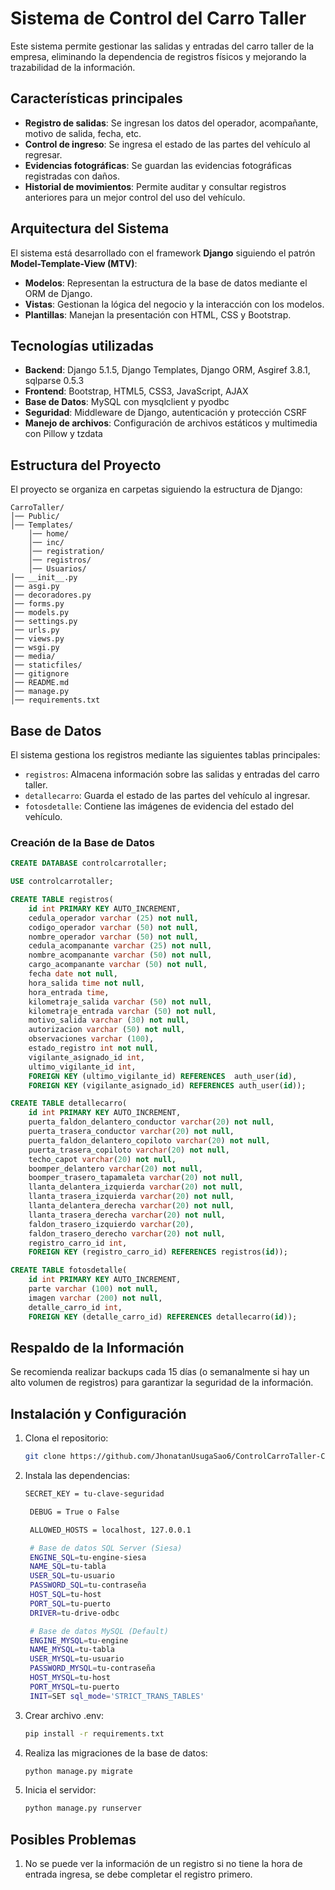 # Sistema de Control del Carro Taller

Este sistema permite gestionar las salidas y entradas del carro taller de la empresa, eliminando la dependencia de registros físicos y mejorando la trazabilidad de la información.

## Características principales
- **Registro de salidas**: Se ingresan los datos del operador, acompañante, motivo de salida, fecha, etc.
- **Control de ingreso**: Se ingresa el estado de las partes del vehículo al regresar.
- **Evidencias fotográficas**: Se guardan las evidencias fotográficas registradas con daños.
- **Historial de movimientos**: Permite auditar y consultar registros anteriores para un mejor control del uso del vehículo.

## Arquitectura del Sistema
El sistema está desarrollado con el framework **Django** siguiendo el patrón **Model-Template-View (MTV)**:
- **Modelos**: Representan la estructura de la base de datos mediante el ORM de Django.
- **Vistas**: Gestionan la lógica del negocio y la interacción con los modelos.
- **Plantillas**: Manejan la presentación con HTML, CSS y Bootstrap.

## Tecnologías utilizadas
- **Backend**: Django 5.1.5, Django Templates, Django ORM, Asgiref 3.8.1, sqlparse 0.5.3
- **Frontend**: Bootstrap, HTML5, CSS3, JavaScript, AJAX
- **Base de Datos**: MySQL con mysqlclient y pyodbc
- **Seguridad**: Middleware de Django, autenticación y protección CSRF
- **Manejo de archivos**: Configuración de archivos estáticos y multimedia con Pillow y tzdata

## Estructura del Proyecto
El proyecto se organiza en carpetas siguiendo la estructura de Django:
```
CarroTaller/
│── Public/
│── Templates/
    │── home/
    │── inc/
    │── registration/
    │── registros/
    │── Usuarios/
│── __init__.py
│── asgi.py
│── decoradores.py
│── forms.py
│── models.py
│── settings.py
│── urls.py
│── views.py
│── wsgi.py
│── media/
│── staticfiles/
│── gitignore
│── README.md
│── manage.py
│── requirements.txt
```

## Base de Datos
El sistema gestiona los registros mediante las siguientes tablas principales:
- `registros`: Almacena información sobre las salidas y entradas del carro taller.
- `detallecarro`: Guarda el estado de las partes del vehículo al ingresar.
- `fotosdetalle`: Contiene las imágenes de evidencia del estado del vehículo.

### Creación de la Base de Datos
```sql
CREATE DATABASE controlcarrotaller;

USE controlcarrotaller;

CREATE TABLE registros(
    id int PRIMARY KEY AUTO_INCREMENT,
    cedula_operador varchar (25) not null, 
    codigo_operador varchar (50) not null,
    nombre_operador varchar (50) not null,
    cedula_acompanante varchar (25) not null,
    nombre_acompanante varchar (50) not null,
    cargo_acompanante varchar (50) not null,
    fecha date not null,
    hora_salida time not null,
    hora_entrada time,
    kilometraje_salida varchar (50) not null,
    kilometraje_entrada varchar (50) not null,
    motivo_salida varchar (30) not null,
    autorizacion varchar (50) not null,
    observaciones varchar (100), 
    estado_registro int not null,
    vigilante_asignado_id int,
    ultimo_vigilante_id int,
    FOREIGN KEY (ultimo_vigilante_id) REFERENCES  auth_user(id),
    FOREIGN KEY (vigilante_asignado_id) REFERENCES auth_user(id));

CREATE TABLE detallecarro(
    id int PRIMARY KEY AUTO_INCREMENT,
    puerta_faldon_delantero_conductor varchar(20) not null, 
    puerta_trasera_conductor varchar(20) not null,
    puerta_faldon_delantero_copiloto varchar(20) not null,
    puerta_trasera_copiloto varchar(20) not null,
    techo_capot varchar(20) not null,
    boomper_delantero varchar(20) not null,
    boomper_trasero_tapamaleta varchar(20) not null,
    llanta_delantera_izquierda varchar(20) not null,
    llanta_trasera_izquierda varchar(20) not null,
    llanta_delantera_derecha varchar(20) not null,
    llanta_trasera_derecha varchar(20) not null,
    faldon_trasero_izquierdo varchar(20), 
    faldon_trasero_derecho varchar(20) not null,
    registro_carro_id int,
    FOREIGN KEY (registro_carro_id) REFERENCES registros(id));

CREATE TABLE fotosdetalle(
    id int PRIMARY KEY AUTO_INCREMENT,
    parte varchar (100) not null,
    imagen varchar (200) not null,
    detalle_carro_id int,
    FOREIGN KEY (detalle_carro_id) REFERENCES detallecarro(id));


```

## Respaldo de la Información
Se recomienda realizar backups cada 15 días (o semanalmente si hay un alto volumen de registros) para garantizar la seguridad de la información.

## Instalación y Configuración
1. Clona el repositorio:
   ```bash
   git clone https://github.com/JhonatanUsugaSao6/ControlCarroTaller-Compras-Reman-.git
   ```
2. Instala las dependencias:
   ```bash
   SECRET_KEY = tu-clave-seguridad

    DEBUG = True o False

    ALLOWED_HOSTS = localhost, 127.0.0.1

    # Base de datos SQL Server (Siesa)
    ENGINE_SQL=tu-engine-siesa
    NAME_SQL=tu-tabla
    USER_SQL=tu-usuario
    PASSWORD_SQL=tu-contraseña
    HOST_SQL=tu-host
    PORT_SQL=tu-puerto
    DRIVER=tu-drive-odbc

    # Base de datos MySQL (Default)
    ENGINE_MYSQL=tu-engine
    NAME_MYSQL=tu-tabla
    USER_MYSQL=tu-usuario
    PASSWORD_MYSQL=tu-contraseña
    HOST_MYSQL=tu-host
    PORT_MYSQL=tu-puerto
    INIT=SET sql_mode='STRICT_TRANS_TABLES'
   ```

3. Crear archivo .env:
   ```bash
   pip install -r requirements.txt
   ```

4. Realiza las migraciones de la base de datos:
   ```bash
   python manage.py migrate
   ```
5. Inicia el servidor:
   ```bash
   python manage.py runserver
   ```

## Posibles Problemas
1. No se puede ver la información de un registro si no tiene la hora de entrada ingresa, se debe completar el registro primero. 

